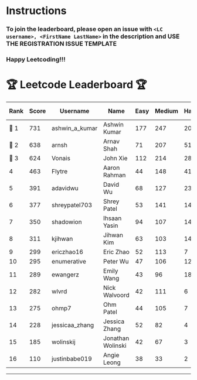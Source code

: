 # Instructions
### To join the leaderboard, please open an issue with `<LC username>, <FirstName LastName>` in the description and USE THE REGISTRATION ISSUE TEMPLATE
### Happy Leetcoding!!!


# 🏆 Leetcode Leaderboard 🏆

| Rank | Score | Username       | Name | Easy | Medium | Hard | Problems Solved |
|------|----------------|-----------------|-------------------|--------------|--------------|--------------|--------------|
| 🥇 1 | 731 | ashwin_a_kumar | Ashwin Kumar | 177 | 247 | 20 | 444 |
| 🥈 2 | 638 | arnsh | Arnav Shah | 71 | 207 | 51 | 329 |
| 🥉 3 | 624 | Vonais | John Xie | 112 | 214 | 28 | 354 |
| 4 | 463 | Flytre | Aaron Rahman | 44 | 148 | 41 | 233 |
| 5 | 391 | adavidwu | David Wu | 68 | 127 | 23 | 218 |
| 6 | 377 | shreypatel703 | Shrey Patel | 53 | 141 | 14 | 208 |
| 7 | 350 | shadowion | Ihsaan Yasin | 94 | 107 | 14 | 215 |
| 8 | 311 | kjihwan | Jihwan Kim | 63 | 103 | 14 | 180 |
| 9 | 299 | ericzhao16 | Eric Zhao | 52 | 113 | 7 | 172 |
| 10 | 295 | enumerative | Peter Wu | 47 | 106 | 12 | 165 |
| 11 | 289 | ewangerz | Emily Wang | 43 | 96 | 18 | 157 |
| 12 | 282 | wlvrd | Nick Walvoord | 42 | 111 | 6 | 159 |
| 13 | 275 | ohmp7 | Ohm Patel | 44 | 105 | 7 | 156 |
| 14 | 228 | jessicaa_zhang | Jessica Zhang | 52 | 82 | 4 | 138 |
| 15 | 185 | wolinskij | Jonathan Wolinski | 42 | 67 | 3 | 112 |
| 16 | 110 | justinbabe019 | Angie Leong | 38 | 33 | 2 | 73 |
---